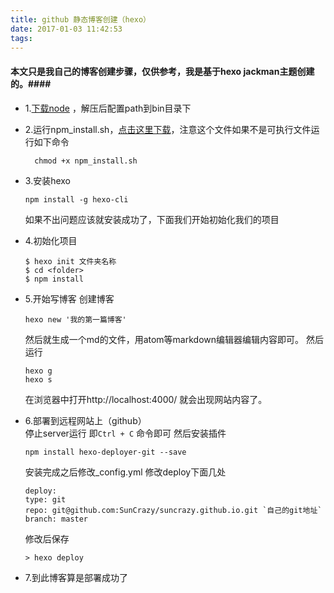 ```yaml
---
title: github 静态博客创建（hexo）
date: 2017-01-03 11:42:53
tags:
---
```

#### 本文只是我自己的博客创建步骤，仅供参考，我是基于hexo jackman主题创建的。####
- 1.[下载node](https://nodejs.org/en/) ，解压后配置path到bin目录下
- 2.运行npm_install.sh，[点击这里下载](https://wangliang0209.github.io/npm_install.sh)，注意这个文件如果不是可执行文件运行如下命令
  ```
    chmod +x npm_install.sh
  ```

- 3.安装hexo  

    ```
    npm install -g hexo-cli
    ```

    如果不出问题应该就安装成功了，下面我们开始初始化我们的项目
- 4.初始化项目

    ```
    $ hexo init 文件夹名称  
    $ cd <folder>  
    $ npm install
    ```

- 5.开始写博客
    创建博客

    ```
    hexo new '我的第一篇博客'
    ```

    然后就生成一个md的文件，用atom等markdown编辑器编辑内容即可。
    然后运行

    ```
    hexo g  
    hexo s
    ```

    在浏览器中打开http://localhost:4000/  就会出现网站内容了。
- 6.部署到远程网站上（github）    
    停止server运行 即`Ctrl + C` 命令即可
    然后安装插件

    ```
    npm install hexo-deployer-git --save
    ```

    安装完成之后修改_config.yml 修改deploy下面几处  

    ```
    deploy:  
    type: git  
    repo: git@github.com:SunCrazy/suncrazy.github.io.git `自己的git地址`  
    branch: master
    ```

    修改后保存

    ```
    > hexo deploy
    ```
    
- 7.到此博客算是部署成功了    
